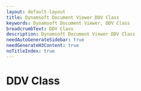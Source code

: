 ```yaml
---
layout: default-layout
title: Dynamsoft Document Viewer DDV Class
keywords: Dynamsoft Document Viewer, DDV Class
breadcrumbText: DDV Class
description: Dynamsoft Document Viewer DDV Class
needAutoGenerateSidebar: true
needGenerateH3Content: true
noTitleIndex: true
---
```


# DDV Class


